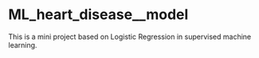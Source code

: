 # ML_heart_disease__model
This is a mini project based on Logistic Regression in supervised machine learning. 

